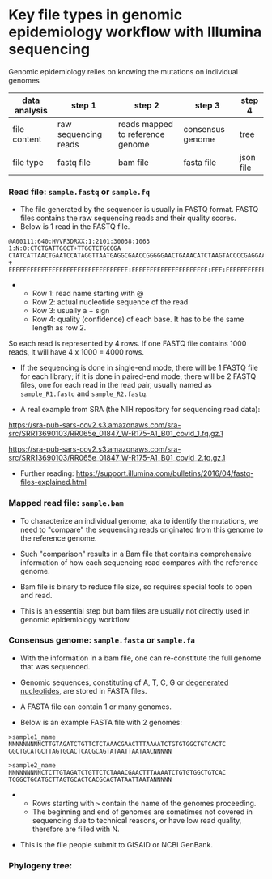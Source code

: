 # Key file types in genomic epidemiology workflow with Illumina sequencing 

Genomic epidemiology relies on knowing the mutations on individual genomes 

| data analysis | step 1 | step 2 | step 3 | step 4 | 
|---|-----|------|-------|--|
| file content | raw sequencing reads | reads mapped to reference genome | consensus genome | tree |
| file type | fastq file | bam file | fasta file | json file |

### Read file: `sample.fastq` or `sample.fq`

- The file generated by the sequencer is usually in FASTQ format. FASTQ files contains the raw sequencing reads and their quality scores.
- Below is 1 read in the FASTQ file. 
```
@A00111:640:HVVF3DRXX:1:2101:30038:1063 1:N:0:CTCTGATTGCCT+TTGGTCTGCCGA
CTATCATTAACTGAATCCATAGGTTAATGAGGCGAACCGGGGGAACTGAAACATCTAAGTACCCCGAGGAAAAGAAATCAACCGAGATTCCCCCAGTAGCGGCGAGCGAACGGGGAGCAGCCCAGAGCCTGAATCAGTGTGTGTGC
+
FFFFFFFFFFFFFFFFFFFFFFFFFFFFFFFFF:FFFFFFFFFFFFFFFFFFFFF:FFF:FFFFFFFFFFFFFFFFFF:FFFFFFFFFFFFFFFFF:FFFFFFFFFF:FFFFFFFFFFFFFFFFFFFFFFFFFFFFFFFFFFFF:F
```
-  
   + Row 1: read name starting with @
   + Row 2: actual nucleotide sequence of the read
   + Row 3: usually a + sign
   + Row 4: quality (confidence) of each base. It has to be the same length as row 2.

So each read is represented by 4 rows. If one FASTQ file contains 1000 reads, it will have 4 x 1000 = 4000 rows.

- If the sequencing is done in single-end mode, there will be 1 FASTQ file for each library; if it is done in paired-end mode, there will be 2 FASTQ files, one for each read in the read pair, usually named as `sample_R1.fastq` and `sample_R2.fastq`.

- A real example from SRA (the NIH repository for sequencing read data): 

https://sra-pub-sars-cov2.s3.amazonaws.com/sra-src/SRR13690103/RR065e_01847_W-R175-A1_B01_covid_1.fq.gz.1

https://sra-pub-sars-cov2.s3.amazonaws.com/sra-src/SRR13690103/RR065e_01847_W-R175-A1_B01_covid_2.fq.gz.1  

- Further reading: https://support.illumina.com/bulletins/2016/04/fastq-files-explained.html


### Mapped read file: `sample.bam`

- To characterize an individual genome, aka to identify the mutations, we need to "compare" the sequencing reads originated from this genome to the reference genome.

- Such "comparison" results in a Bam file that contains comprehensive information of how each sequencing read compares with the reference genome. 

- Bam file is binary to reduce file size, so requires special tools to open and read. 

- This is an essential step but bam files are usually not directly used in genomic epidemiology workflow.


### Consensus genome: `sample.fasta` or `sample.fa`

- With the information in a bam file, one can re-constitute the full genome that was sequenced. 

- Genomic sequences, constituting of A, T, C, G or [degenerated nucleotides](https://genome.ucsc.edu/goldenPath/help/iupac.html), are stored in FASTA files.

- A FASTA file can contain 1 or many genomes.

- Below is an example FASTA file with 2 genomes:

```
>sample1_name
NNNNNNNNNCTTGTAGATCTGTTCTCTAAACGAACTTTAAAATCTGTGTGGCTGTCACTC
GGCTGCATGCTTAGTGCACTCACGCAGTATAATTAATAACNNNNN

>sample2_name
NNNNNNNNNCTCTTGTAGATCTGTTCTCTAAACGAACTTTAAAATCTGTGTGGCTGTCAC
TCGGCTGCATGCTTAGTGCACTCACGCAGTATAATTAATANNNNN
```
-
  + Rows starting with `>` contain the name of the genomes proceeding.
  + The beginning and end of genomes are sometimes not covered in sequencing due to technical reasons, or have low read quality, therefore are filled with N.

- This is the file people submit to GISAID or NCBI GenBank.


### Phylogeny tree: 


